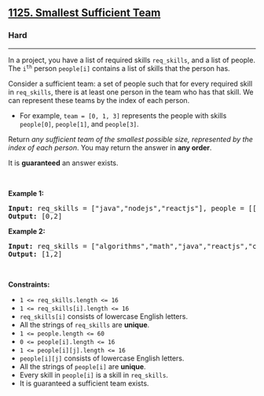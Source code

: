 <h2><a href="https://leetcode.com/problems/smallest-sufficient-team">1125. Smallest Sufficient Team</a></h2><h3>Hard</h3><hr><p>In a project, you have a list of required skills <code>req_skills</code>, and a list of people. The <code>i<sup>th</sup></code> person <code>people[i]</code> contains a list of skills that the person has.</p>

<p>Consider a sufficient team: a set of people such that for every required skill in <code>req_skills</code>, there is at least one person in the team who has that skill. We can represent these teams by the index of each person.</p>

<ul>
	<li>For example, <code>team = [0, 1, 3]</code> represents the people with skills <code>people[0]</code>, <code>people[1]</code>, and <code>people[3]</code>.</li>
</ul>

<p>Return <em>any sufficient team of the smallest possible size, represented by the index of each person</em>. You may return the answer in <strong>any order</strong>.</p>

<p>It is <strong>guaranteed</strong> an answer exists.</p>

<p>&nbsp;</p>
<p><strong class="example">Example 1:</strong></p>
<pre><strong>Input:</strong> req_skills = ["java","nodejs","reactjs"], people = [["java"],["nodejs"],["nodejs","reactjs"]]
<strong>Output:</strong> [0,2]
</pre><p><strong class="example">Example 2:</strong></p>
<pre><strong>Input:</strong> req_skills = ["algorithms","math","java","reactjs","csharp","aws"], people = [["algorithms","math","java"],["algorithms","math","reactjs"],["java","csharp","aws"],["reactjs","csharp"],["csharp","math"],["aws","java"]]
<strong>Output:</strong> [1,2]
</pre>
<p>&nbsp;</p>
<p><strong>Constraints:</strong></p>

<ul>
	<li><code>1 &lt;= req_skills.length &lt;= 16</code></li>
	<li><code>1 &lt;= req_skills[i].length &lt;= 16</code></li>
	<li><code>req_skills[i]</code> consists of lowercase English letters.</li>
	<li>All the strings of <code>req_skills</code> are <strong>unique</strong>.</li>
	<li><code>1 &lt;= people.length &lt;= 60</code></li>
	<li><code>0 &lt;= people[i].length &lt;= 16</code></li>
	<li><code>1 &lt;= people[i][j].length &lt;= 16</code></li>
	<li><code>people[i][j]</code> consists of lowercase English letters.</li>
	<li>All the strings of <code>people[i]</code> are <strong>unique</strong>.</li>
	<li>Every skill in <code>people[i]</code> is a skill in <code>req_skills</code>.</li>
	<li>It is guaranteed a sufficient team exists.</li>
</ul>
